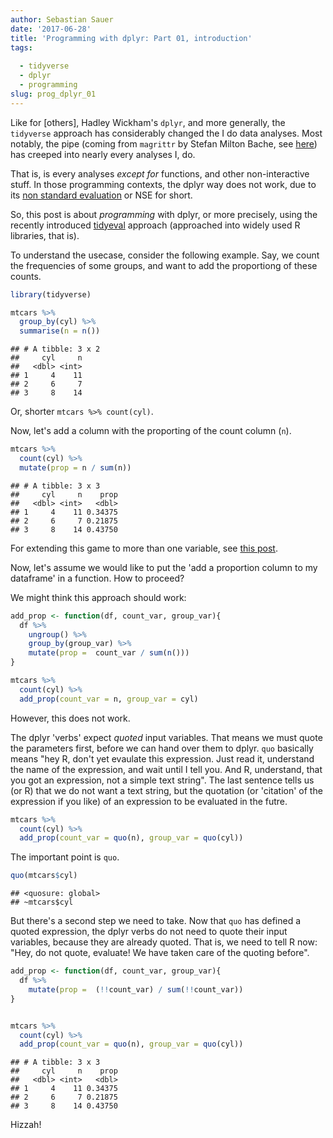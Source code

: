 ```yaml
---
author: Sebastian Sauer
date: '2017-06-28'
title: 'Programming with dplyr: Part 01, introduction'
tags:
  
  - tidyverse
  - dplyr
  - programming
slug: prog_dplyr_01
---
```






Like for [others], Hadley Wickham's `dplyr`, and more generally, the `tidyverse` approach has considerably changed the I do data analyses. Most notably, the pipe (coming from `magrittr` by Stefan Milton Bache, see [here](https://cran.r-project.org/web/packages/magrittr/vignettes/magrittr.html)) has creeped into nearly every analyses I, do.

That is, is every analyses *except for* functions, and other non-interactive stuff. In those programming contexts, the dplyr way does not work, due to its [non standard evaluation](http://adv-r.had.co.nz/Computing-on-the-language.html) or NSE for short.

So, this post is about *programming* with dplyr, or more precisely, using the recently introduced [tidyeval](http://dplyr.tidyverse.org/articles/programming.html) approach (approached into widely used R libraries, that is).

To understand the usecase, consider the following example. Say, we count the frequencies of some groups, and want to add the proportiong of these counts.


```r
library(tidyverse)
```



```r
mtcars %>% 
  group_by(cyl) %>% 
  summarise(n = n())
```

```
## # A tibble: 3 x 2
##     cyl     n
##   <dbl> <int>
## 1     4    11
## 2     6     7
## 3     8    14
```

Or, shorter `mtcars %>% count(cyl)`.


Now, let's add a column with the proporting of the count column (`n`).


```r
mtcars %>% 
  count(cyl) %>% 
  mutate(prop = n / sum(n))
```

```
## # A tibble: 3 x 3
##     cyl     n    prop
##   <dbl> <int>   <dbl>
## 1     4    11 0.34375
## 2     6     7 0.21875
## 3     8    14 0.43750
```


For extending this game to more than one variable, see [this post]().

Now, let's assume we would like to put the 'add a proportion column to my dataframe' in a function. How to proceed?

We might think this approach should work:


```r
add_prop <- function(df, count_var, group_var){
  df %>% 
    ungroup() %>% 
    group_by(group_var) %>% 
    mutate(prop =  count_var / sum(n()))
}

mtcars %>% 
  count(cyl) %>% 
  add_prop(count_var = n, group_var = cyl)
```

However, this does not work.

The dplyr 'verbs' expect *quoted* input variables. That means we must quote the parameters first, before we can hand over them to dplyr. `quo` basically means "hey R, don't yet evaulate this expression. Just read it, understand the name of the expression, and wait until I tell you. And R, understand, that you got an expression, not a simple text string". The last sentence tells us (or R) that we do not want a text string, but the quotation (or 'citation' of the expression if you like) of an expression to be evaluated in the futre.


```r
mtcars %>% 
  count(cyl) %>% 
  add_prop(count_var = quo(n), group_var = quo(cyl))
```

The important point is `quo`.


```r
quo(mtcars$cyl)
```

```
## <quosure: global>
## ~mtcars$cyl
```


But there's a second step we need to take. Now that `quo` has defined a quoted expression, the dplyr verbs do not need to quote their input variables, because they are already quoted. That is, we need to tell R now: "Hey, do not quote, evaluate! We have taken care of the quoting before".



```r
add_prop <- function(df, count_var, group_var){
  df %>% 
    mutate(prop =  (!!count_var) / sum(!!count_var))
}


mtcars %>% 
  count(cyl) %>% 
  add_prop(count_var = quo(n), group_var = quo(cyl)) 
```

```
## # A tibble: 3 x 3
##     cyl     n    prop
##   <dbl> <int>   <dbl>
## 1     4    11 0.34375
## 2     6     7 0.21875
## 3     8    14 0.43750
```

Hizzah!
